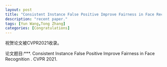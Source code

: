 ```yaml
---
layout: post
title: "Consistent Instance False Positive Improve Fairness in Face Recognition"
description: "recent paper."
tags: [Yun Wang,Tong Zhang]
categories: [Congratulations]
---
```

祝贺论文被CVPR2021收录。

论文题目:***. Consistent Instance False Positive Improve Fairness in Face Recognition . CVPR 2021.


